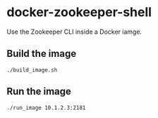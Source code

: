 # docker-zookeeper-shell

Use the Zookeeper CLI inside a Docker iamge.

## Build the image

```
./build_image.sh
```

## Run the image

```
./run_image 10.1.2.3:2181
```


